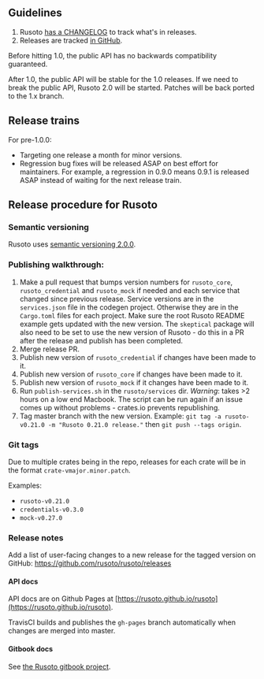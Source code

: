 ## Guidelines

1. Rusoto [has a CHANGELOG](CHANGELOG.md) to track what's in releases.
2. Releases are tracked [in GitHub](https://github.com/rusoto/rusoto/releases).

Before hitting 1.0, the public API has no backwards compatibility guaranteed.

After 1.0, the public API will be stable for the 1.0 releases. If we need to break the public API, Rusoto 2.0 will be started. Patches will be back ported to the 1.x branch.

## Release trains

For pre-1.0.0:

* Targeting one release a month for minor versions.
* Regression bug fixes will be released ASAP on best effort for maintainers.  For example, a regression in 0.9.0 means 0.9.1 is released ASAP instead of waiting for the next release train.

## Release procedure for Rusoto

### Semantic versioning

Rusoto uses [semantic versioning 2.0.0](http://semver.org/).

### Publishing walkthrough:

1. Make a pull request that bumps version numbers for `rusoto_core`, `rusoto_credential` and `rusoto_mock` if needed and each service that changed since previous release.  Service versions are in the `services.json` file in the codegen project. Otherwise they are in the `Cargo.toml` files for each project.  Make sure the root Rusoto README example gets updated with the new version. The `skeptical` package will also need to be set to use the new version of Rusoto - do this in a PR after the release and publish has been completed.
2. Merge release PR.
3. Publish new version of `rusoto_credential` if changes have been made to it.
4. Publish new version of `rusoto_core` if changes have been made to it.
5. Publish new version of `rusoto_mock` if it changes have been made to it.
6. Run `publish-services.sh` in the `rusoto/services` dir. *Warning*: takes >2 hours on a low end Macbook. The script can be run again if an issue comes up without problems - crates.io prevents republishing.
7. Tag master branch with the new version.  Example: `git tag -a rusoto-v0.21.0 -m "Rusoto 0.21.0 release."` then `git push --tags origin`.

### Git tags

Due to multiple crates being in the repo, releases for each crate will be in the format `crate-vmajor.minor.patch`.

Examples:

* `rusoto-v0.21.0`
* `credentials-v0.3.0`
* `mock-v0.27.0`

### Release notes

Add a list of user-facing changes to a new release for the tagged version on GitHub: https://github.com/rusoto/rusoto/releases

#### API docs

API docs are on Github Pages at [https://rusoto.github.io/rusoto](https://rusoto.github.io/rusoto).

TravisCI builds and publishes the `gh-pages` branch automatically when changes are merged into master.

#### Gitbook docs

See [the Rusoto gitbook project](https://github.com/rusoto/rusoto.github.io).
